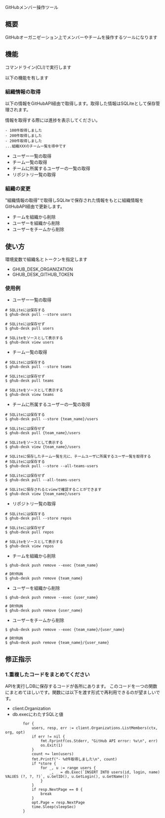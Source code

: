 GitHubメンバー操作ツール


## 概要

GitHubオーガニゼーション上でメンバーやチームを操作するツールになります

## 機能

コマンドライン(CLI)で実行します

以下の機能を有します

### 組織情報の取得

以下の情報をGitHubAPI経由で取得します。取得した情報はSQLiteとして保存管理されます。

情報を取得する際には進捗を表示してください。

````
- 100件取得しました
- 200件取得しました
- 200件取得しました
...組織XXXのチーム一覧を得中です
````


* ユーザー一覧の取得
* チーム一覧の取得
* チームに所属するユーザーの一覧の取得
* リポジトリ一覧の取得

### 組織の変更

"組織情報の取得”で取得しSQLiteで保存された情報をもとに組織情報をGitHubAPI経由で更新します。

* チームを組織から削除
* ユーザーを組織から削除
* ユーザーをチームから削除

## 使い方

環境変数で組織名とトークンを指定します

* GHUB_DESK_ORGANIZATION
* GHUB_DESK_GITHUB_TOKEN


### 使用例

* ユーザー一覧の取得

````
# SQLiteには保存する
$ ghub-desk pull --store users

# SQLiteには保存せず
$ ghub-desk pull users

# SQLiteをソースとして表示する 
$ ghub-desk view users
````

* チーム一覧の取得

````
# SQLiteには保存する
$ ghub-desk pull --store teams

# SQLiteには保存せず
$ ghub-desk pull teams

# SQLiteをソースとして表示する 
$ ghub-desk view teams 
````

* チームに所属するユーザーの一覧の取得

````
# SQLiteには保存する
$ ghub-desk pull --store {team_name}/users

# SQLiteには保存せず
$ ghub-desk pull {team_name}/users

# SQLiteをソースとして表示する 
$ ghub-desk view {team_name}/users
````

````
# SQLiteに保存したチーム一覧を元に、チームユーザに所属するユーザ一覧を取得する
# SQLiteには保存する
$ ghub-desk pull --store --all-teams-users 

# SQLiteには保存せず
$ ghub-desk pull --all-teams-users 

# SQLiteに保存されるとviewで確認することができます
$ ghub-desk view {team_name}/users
````


* リポジトリ一覧の取得

````
# SQLiteには保存する
$ ghub-desk pull --store repos 

# SQLiteには保存せず
$ ghub-desk pull repos

# SQLiteをソースとして表示する 
$ ghub-desk view repos
````



* チームを組織から削除

````
$ ghub-desk push remove --exec {team_name}

# DRYRUN
$ ghub-desk push remove {team_name}
````

* ユーザーを組織から削除

````
$ ghub-desk push remove --exec {user_name}

# DRYRUN
$ ghub-desk push remove {user_name}
````

* ユーザーをチームから削除

````
$ ghub-desk push remove --exec {team_name}/{user_name}

# DRYRUN
$ ghub-desk push remove {team_name}/{user_name}
````


## 修正指示

### 1.重複したコードをまとめてください

APIを実行しDBに保存するコードが各所にあります。
このコードを一つの関数にまとめてほしいです。関数には以下を渡す形式で再利用できるのが望ましいです。

* client.Organization
* db.execにわたすSQLと値
 

````
		for {
			users, resp, err := client.Organizations.ListMembers(ctx, org, opt)
			if err != nil {
				fmt.Fprintf(os.Stderr, "GitHub API error: %v\n", err)
				os.Exit(1)
			}
			count += len(users)
			fmt.Printf("- %d件取得しました\n", count)
			if *store {
				for _, u := range users {
					_, _ = db.Exec(`INSERT INTO users(id, login, name) VALUES (?, ?, ?)`, u.GetID(), u.GetLogin(), u.GetName())
				}
			}
			if resp.NextPage == 0 {
				break
			}
			opt.Page = resp.NextPage
			time.Sleep(sleepSec)
		}
````



